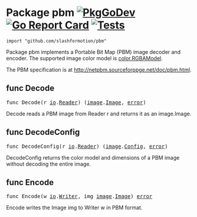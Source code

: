 # Package pbm [![PkgGoDev](https://pkg.go.dev/badge/github.com/slashformotion/pbm)](https://pkg.go.dev/github.com/slashformotion/pbm) [![Go Report Card](https://goreportcard.com/badge/github.com/slashformotion/pbm)](https://goreportcard.com/report/github.com/slashformotion/pbm) [![Tests](https://github.com/slashformotion/pbm/actions/workflows/test.yml/badge.svg?branch=master)](https://github.com/slashformotion/pbm/actions/workflows/test.yml)


```
import "github.com/slashformotion/pbm"
```
Package pbm implements a Portable Bit Map (PBM) image decoder and encoder. The supported image color model is [color.RGBAModel](https://pkg.go.dev/image/color#RGBAModel).

The PBM specification is at http://netpbm.sourceforppge.net/doc/pbm.html.


## func Decode
<pre>
func Decode(r <a href="https://pkg.go.dev/io">io</a>.<a href="https://pkg.go.dev/io#Reader">Reader</a>) (<a href="https://pkg.go.dev/image">image</a>.<a href="https://pkg.go.dev/image#Image">Image</a>, <a href="https://pkg.go.dev/builtin#error">error</a>)
</pre>
Decode reads a PBM image from Reader r and returns it as an image.Image.


## func DecodeConfig
<pre>
func DecodeConfig(r <a href="https://pkg.go.dev/io">io</a>.<a href="https://pkg.go.dev/io#Reader">Reader</a>) (<a href="https://pkg.go.dev/image">image</a>.<a href="https://pkg.go.dev/image#Config">Config</a>, <a href="https://pkg.go.dev/builtin#error">error</a>)
</pre>
DecodeConfig returns the color model and dimensions of a PBM image without decoding the entire image.


## func Encode
<pre>
func Encode(w <a href="https://pkg.go.dev/io">io</a>.<a href="https://pkg.go.dev/io#Writer">Writer</a>, img <a href="https://pkg.go.dev/image">image</a>.<a href="https://pkg.go.dev/image#Image">Image</a>) <a href="https://pkg.go.dev/builtin#error">error</a>
</pre>
Encode writes the Image img to Writer w in PBM format.
